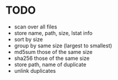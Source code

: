 TODO
====

  * scan over all files
  * store name, path, size, lstat info
  * sort by size
  * group by same size (largest to smallest)
  * md5sum those of the same size
  * sha256 those of the same size
  * store path, name of duplicate
  * unlink duplicates
